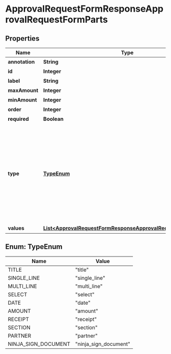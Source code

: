 

# ApprovalRequestFormResponseApprovalRequestFormParts


## Properties

Name | Type | Description | Notes
------------ | ------------- | ------------- | -------------
**annotation** | **String** | 追加説明 |  [optional]
**id** | **Integer** | 項目ID | 
**label** | **String** | 項目名 |  [optional]
**maxAmount** | **Integer** | 上限金額 |  [optional]
**minAmount** | **Integer** | 下限金額 |  [optional]
**order** | **Integer** | 順序 |  [optional]
**required** | **Boolean** | 必須かどうか |  [optional]
**type** | [**TypeEnum**](#TypeEnum) | 項目種別 (title: 申請タイトル, single_line: 自由記述形式 1行, multi_line: 自由記述形式 複数行, select: プルダウン, date: 日付, amount: 金額, receipt: 添付ファイル, section: 部門ID, partner: 取引先ID, ninja_sign_document: 契約書（freeeサイン連携）) |  [optional]
**values** | [**List&lt;ApprovalRequestFormResponseApprovalRequestFormValues&gt;**](ApprovalRequestFormResponseApprovalRequestFormValues.md) | 選択項目 |  [optional]



## Enum: TypeEnum

Name | Value
---- | -----
TITLE | &quot;title&quot;
SINGLE_LINE | &quot;single_line&quot;
MULTI_LINE | &quot;multi_line&quot;
SELECT | &quot;select&quot;
DATE | &quot;date&quot;
AMOUNT | &quot;amount&quot;
RECEIPT | &quot;receipt&quot;
SECTION | &quot;section&quot;
PARTNER | &quot;partner&quot;
NINJA_SIGN_DOCUMENT | &quot;ninja_sign_document&quot;



